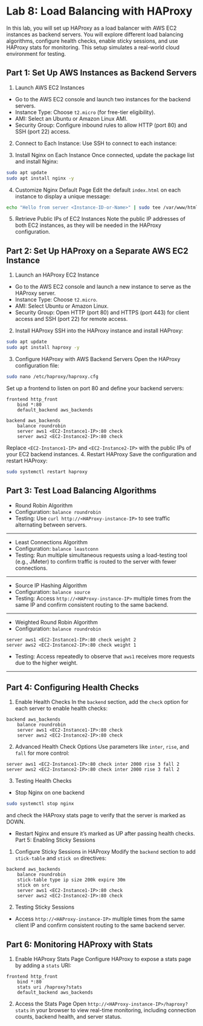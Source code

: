 # Lab 8: Load Balancing with HAProxy

In this lab, you will set up HAProxy as a load balancer with AWS EC2 instances as backend servers. You will explore different load balancing algorithms, configure health checks, enable sticky sessions, and use HAProxy stats for monitoring. This setup simulates a real-world cloud environment for testing.

## Part 1: Set Up AWS Instances as Backend Servers
1. Launch AWS EC2 Instances
 - Go to the AWS EC2 console and launch two instances for the backend servers.
 - Instance Type: Choose `t2.micro` (for free-tier eligibility).
 - AMI: Select an Ubuntu or Amazon Linux AMI.
 - Security Group: Configure inbound rules to allow HTTP (port 80) and SSH (port 22) access.
2. Connect to Each Instance: Use SSH to connect to each instance:

3. Install Nginx on Each Instance
Once connected, update the package list and install Nginx:
```sh
sudo apt update
sudo apt install nginx -y
```
4. Customize Nginx Default Page
Edit the default `index.html` on each instance to display a unique message:
```sh
echo "Hello from server <Instance-ID-or-Name>" | sudo tee /var/www/html/index.html
```
5. Retrieve Public IPs of EC2 Instances
Note the public IP addresses of both EC2 instances, as they will be needed in the HAProxy configuration.

## Part 2: Set Up HAProxy on a Separate AWS EC2 Instance
1. Launch an HAProxy EC2 Instance
 - Go to the AWS EC2 console and launch a new instance to serve as the HAProxy server.
 - Instance Type: Choose `t2.micro`.
 - AMI: Select Ubuntu or Amazon Linux.
 - Security Group: Open HTTP (port 80) and HTTPS (port 443) for client access and SSH (port 22) for remote access.
2. Install HAProxy
SSH into the HAProxy instance and install HAProxy:
```sh
sudo apt update
sudo apt install haproxy -y
```
3. Configure HAProxy with AWS Backend Servers
Open the HAProxy configuration file:
```sh
sudo nano /etc/haproxy/haproxy.cfg
```
Set up a frontend to listen on port 80 and define your backend servers:
```
frontend http_front
    bind *:80
    default_backend aws_backends

backend aws_backends
    balance roundrobin
    server aws1 <EC2-Instance1-IP>:80 check
    server aws2 <EC2-Instance2-IP>:80 check
```
Replace `<EC2-Instance1-IP>` and `<EC2-Instance2-IP>` with the public IPs of your EC2 backend instances.
4. Restart HAProxy
Save the configuration and restart HAProxy:
```sh
sudo systemctl restart haproxy
```
## Part 3: Test Load Balancing Algorithms
- Round Robin Algorithm
- Configuration:
`balance roundrobin`
- Testing: Use `curl http://<HAProxy-instance-IP>` to see traffic alternating between servers.
----
- Least Connections Algorithm
- Configuration:
`balance leastconn`
- Testing: Run multiple simultaneous requests using a load-testing tool (e.g., JMeter) to confirm traffic is routed to the server with fewer connections.
----
- Source IP Hashing Algorithm
- Configuration:
`balance source`
- Testing: Access `http://<HAProxy-instance-IP>` multiple times from the same IP and confirm consistent routing to the same backend.
----
- Weighted Round Robin Algorithm
- Configuration:
`balance roundrobin`
```plaintext
server aws1 <EC2-Instance1-IP>:80 check weight 2
server aws2 <EC2-Instance2-IP>:80 check weight 1
```
- Testing: Access repeatedly to observe that `aws1` receives more requests due to the higher weight.
---

## Part 4: Configuring Health Checks
1. Enable Health Checks
In the `backend` section, add the `check` option for each server to enable health checks:
```plaintext
backend aws_backends
    balance roundrobin
    server aws1 <EC2-Instance1-IP>:80 check
    server aws2 <EC2-Instance2-IP>:80 check
```
2. Advanced Health Check Options
Use parameters like `inter`, `rise`, and `fall` for more control:
```plaintext
server aws1 <EC2-Instance1-IP>:80 check inter 2000 rise 3 fall 2
server aws2 <EC2-Instance2-IP>:80 check inter 2000 rise 3 fall 2
```
3. Testing Health Checks
- Stop Nginx on one backend
```sh
sudo systemctl stop nginx
```
 and check the HAProxy stats page to verify that the server is marked as DOWN.
- Restart Nginx and ensure it’s marked as UP after passing health checks.
Part 5: Enabling Sticky Sessions
1. Configure Sticky Sessions in HAProxy
Modify the `backend` section to add `stick-table` and `stick on` directives:
```plaintext
backend aws_backends
    balance roundrobin
    stick-table type ip size 200k expire 30m
    stick on src
    server aws1 <EC2-Instance1-IP>:80 check
    server aws2 <EC2-Instance2-IP>:80 check
```
2. Testing Sticky Sessions
- Access `http://<HAProxy-instance-IP>` multiple times from the same client IP and confirm consistent routing to the same backend server.

## Part 6: Monitoring HAProxy with Stats
1. Enable HAProxy Stats Page
Configure HAProxy to expose a stats page by adding a `stats` URI:
```plaintext
frontend http_front
    bind *:80
    stats uri /haproxy?stats
    default_backend aws_backends
```
2. Access the Stats Page
Open `http://<HAProxy-instance-IP>/haproxy?stats` in your browser to view real-time monitoring, including connection counts, backend health, and server status.

